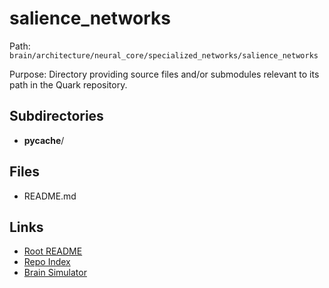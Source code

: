 # salience_networks

Path: `brain/architecture/neural_core/specialized_networks/salience_networks`

Purpose: Directory providing source files and/or submodules relevant to its path in the Quark repository.

## Subdirectories
- __pycache__/

## Files
- README.md

## Links
- [Root README](../../../../README.md)
- [Repo Index](../../../../repo_index.json)
- [Brain Simulator](../../../../brain/architecture/brain_simulator.py)
